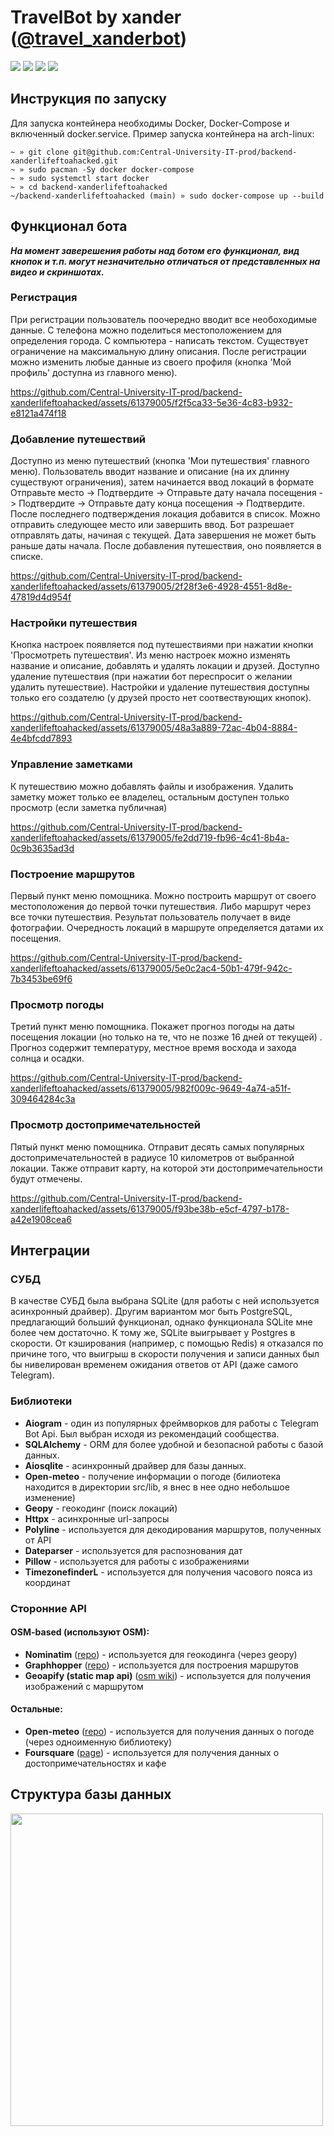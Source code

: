 # TravelBot by xander ([@travel_xanderbot](https://t.me/travel_xanderbot))

<a target="_blank" href="https://github.com/docker"><img src="https://img.shields.io/badge/Docker-blue"/></a> </a> 
<a target="_blank" href="https://github.com/aiogram"><img src="https://img.shields.io/badge/Aiogram-blue"/></a> </a> 
<a target="_blank" href="https://github.com/sqlite"><img src="https://img.shields.io/badge/SQLite-gray"/></a> </a> 
<a target="_blank" href="https://github.com/python"><img src="https://img.shields.io/badge/Python-yellow"/></a> </a> 

## Инструкция по запуску
Для запуска контейнера необходимы Docker, Docker-Compose и включенный docker.service. Пример запуска контейнера на arch-linux:
```
~ » git clone git@github.com:Central-University-IT-prod/backend-xanderlifeftoahacked.git
~ » sudo pacman -Sy docker docker-compose
~ » sudo systemctl start docker
~ » cd backend-xanderlifeftoahacked
~/backend-xanderlifeftoahacked (main) » sudo docker-compose up --build
```

## Функционал бота
**_На момент заверешения работы над ботом его функционал, вид кнопок и т.п. могут незначительно отличаться от представленных на видео и скриншотах._**
### Регистрация
При регистрации пользователь поочередно вводит все необоходимые данные. С телефона можно поделиться местоположением для определения города.
С компьютера - написать текстом. Существует ограничение на максимальную длину описания. После регистрации можно изменить любые данные 
из своего профиля (кнопка 'Мой профиль' доступна из главного меню).

https://github.com/Central-University-IT-prod/backend-xanderlifeftoahacked/assets/61379005/f2f5ca33-5e36-4c83-b932-e8121a474f18

### Добавление путешествий
Доступно из меню путешествий (кнопка 'Мои путешествия' главного меню). Пользователь вводит название и описание (на их длинну существуют ограничения),
затем начинается ввод локаций в формате 
Отправьте место -> Подтвердите -> Отправьте дату начала посещения -> Подтвердите -> Отправьте дату конца посещения -> Подтвердите.
После последнего подтверждения локация добавится в список. Можно отправить следующее место или завершить ввод.
Бот разрешает отправлять даты, начиная с текущей. Дата завершения не может быть раньше даты начала. После добавления путешествия, оно появляется в списке. 

https://github.com/Central-University-IT-prod/backend-xanderlifeftoahacked/assets/61379005/2f28f3e6-4928-4551-8d8e-47819d4d954f

### Настройки путешествия
Кнопка настроек появляется под путешествиями при нажатии кнопки 'Просмотреть путешествия'. Из меню настроек можно изменять название и описание, 
добавлять и удалять локации и друзей. Доступно удаление путешествия (при нажатии бот переспросит о желании удалить путешествие).
Настройки и удаление путешествия доступны только его создателю (у друзей просто нет соотвествующих кнопок).

https://github.com/Central-University-IT-prod/backend-xanderlifeftoahacked/assets/61379005/48a3a889-72ac-4b04-8884-4e4bfcdd7893

### Управление заметками
К путешествию можно добавлять файлы и изображения. Удалить заметку может только ее владелец, остальным доступен только просмотр (если заметка публичная)

https://github.com/Central-University-IT-prod/backend-xanderlifeftoahacked/assets/61379005/fe2dd719-fb96-4c41-8b4a-0c9b3635ad3d

### Построение маршрутов
Первый пункт меню помощника. Можно построить маршрут от своего местоположения до первой точки путешествия. Либо маршрут через все точки 
путешествия. Результат пользователь получает в виде фотографии. Очередность локаций в маршруте определяется датами их посещения.

https://github.com/Central-University-IT-prod/backend-xanderlifeftoahacked/assets/61379005/5e0c2ac4-50b1-479f-942c-7b3453be69f6

### Просмотр погоды
Третий пункт меню помощника. Покажет прогноз погоды на даты посещения локации (но только на те, что не позже 16 дней от текущей) . 
Прогноз содержит температуру, местное время восхода и захода солнца и осадки. 

https://github.com/Central-University-IT-prod/backend-xanderlifeftoahacked/assets/61379005/982f009c-9649-4a74-a51f-309464284c3a

### Просмотр достопримечательностей
Пятый пункт меню помощника. Отправит десять самых популярных достопримечательностей в радиусе 10 километров от выбранной локации. Также отправит карту, 
на которой эти достопримечательности будут отмечены.

https://github.com/Central-University-IT-prod/backend-xanderlifeftoahacked/assets/61379005/f93be38b-e5cf-4797-b178-a42e1908cea6




## Интеграции
### СУБД
В качестве СУБД была выбрана SQLite (для работы с ней используется асинхронный драйвер). Другим вариантом мог быть PostgreSQL, предлагающий больший функционал, однако функционала SQLite мне более чем достаточно. К тому же, SQLite выигрывает у Postgres в скорости.
От кэширования (например, с помощью Redis) я отказался по причине того, что выигрыш в скорости получения и записи данных был бы нивелирован временем ожидания ответов от API (даже самого Telegram).   
### Библиотеки
  * **Aiogram** - один из популярных фреймворков для работы с Telegram Bot Api. Был выбран исходя из рекомендаций сообщества.
  * **SQLAlchemy** - ORM для более удобной и безопасной работы с базой данных.
  * **Aiosqlite** - асинхронный драйвер для базы данных.
  * **Open-meteo** - получение информации о погоде (билиотека находится в директории src/lib, я внес в нее одно небольшое изменение)
  * **Geopy** - геокодинг (поиск локаций)
  * **Httpx** - асинхронные url-запросы
  * **Polyline** - используется для декодирования маршрутов, полученных от API
  * **Dateparser** - используется для распознования дат
  * **Pillow** - используется для работы с изображениями
  * **TimezonefinderL** - используется для получения часового пояса из координат
### Сторонние API
#### OSM-based (используют OSM):
  * **Nominatim** ([repo](https://github.com/osm-search/Nominatim)) - используется для геокодинга (через geopy)
  * **Graphhopper** ([repo](https://github.com/graphhopper/graphhopper)) - используется для построения маршрутов
  * **Geoapify (static map api)** ([osm wiki](https://wiki.openstreetmap.org/wiki/Geoapify)) - используется для получения изображений с маршрутом
#### Остальные:
  * **Open-meteo** ([repo](https://github.com/frenck/python-open-meteo)) - используется для получения данных о погоде (через одноименную библиотеку)
  * **Foursquare** ([page](https://location.foursquare.com/)) - используется для получения данных о достопримечательностях и кафе
 
## Структура базы данных

<img src="https://github.com/Central-University-IT-prod/backend-xanderlifeftoahacked/blob/main/.readmemedia/database_schema.png" width="500"/>
